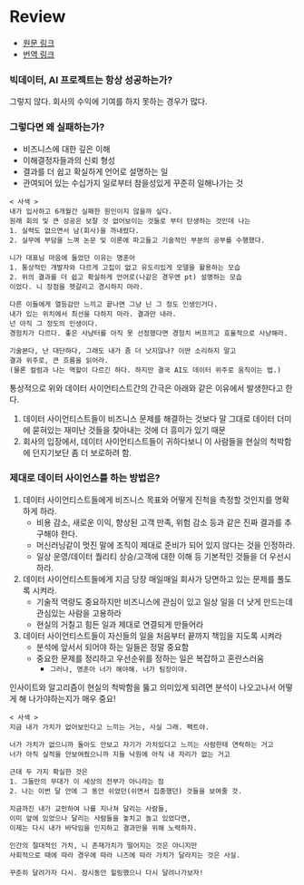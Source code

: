# Review

- [원문 링크](https://hbr.org/2019/05/do-your-data-scientists-know-the-why-behind-their-work)
- [번역 링크](https://www.notion.so/1-6-9-d89b9a3ff8274e2ab8c9e399146fbe2c)


### 빅데이터, AI 프로젝트는 항상 성공하는가?

그렇지 않다. 회사의 수익에 기여를 하지 못하는 경우가 많다.

### 그렇다면 왜 실패하는가?
- 비즈니스에 대한 깊은 이해
- 이해결정자들과의 신뢰 형성
- 결과를 더 쉽고 확실하게 언어로 설명하는 일
- 관여되어 있는 수십가지 일로부터 참을성있게 꾸준히 일해나가는 것

```
< 사색 >
내가 입사하고 6개월간 실패한 원인이지 않을까 싶다.
원래 회의 및 큰 성공은 보잘 것 없어보이는 것들로 부터 탄생하는 것인데 나는
1. 실력도 없으면서 남(회사)을 까내렸다.
2. 실무에 부담을 느껴 논문 및 이론에 파고들고 기술적인 부분의 공부를 수행했다.

니가 대표님 마음에 들었던 이유는 명훈아
1. 통상적인 개발자와 다르게 고집이 없고 유도리있게 모델을 활용하는 모습
2. 위의 결과를 더 쉽고 확실하게 언어로(나같은 경우엔 pt) 설명하는 모습
이었다. 니 장점을 헷갈리고 경시하지 마라.

다른 이들에게 열등감만 느끼고 끝나면 그냥 닌 그 정도 인생인거다.
내가 있는 위치에서 최선을 다하지 마라. 결과만 내라.
넌 아직 그 정도의 인생이다.
경험치가 다르다. 좋은 사냥터를 아직 못 선정했다면 경험치 버프끼고 효율적으로 사냥해라.

기술본다, 난 대단하다, 그래도 내가 좀 더 낫지않나? 이딴 소리하지 말고
결과 위주로, 큰 흐름을 읽어라.
(물론 컬럼과 나는 역할이 다르긴 하다. 하지만 결국 AI도 데이터 위주로 움직이는 법.)
```


통상적으로 위와 데이터 사이언티스트간의 간극은 아래와 같은 이유에서 발생한다고 한다.
1. 데이터 사이언티스트들이 비즈니스 문제를 해결하는 것보다 말 그대로 데이터 더미에 묻혀있는 재미난 것들을 찾아내는 것에 더 흥미가 있기 때문
2. 회사의 입장에서, 데이터 사이언티스트들이 귀하다보니 이 사람들을 현실의 척박함에 던지기보단 좀 더 보로하려 함.

### 제대로 데이터 사이언스를 하는 방법은?
1. 데이터 사이언티스트들에게 비즈니스 목표와 어떻게 진척을 측정할 것인지를 명확하게 하라.
    - 비용 감소, 새로운 이익, 향상된 고객 만족, 위험 감소 등과 같은 진짜 결과를 추구해야 한다.
    - 머신러닝같이 멋진 말에 조직이 제대로 준비가 되어 있지 않다는 것을 인정하라.
    - 일상 운영/데이터 퀄리티 상승/고객에 대한 이해 등 기본적인 것들을 더 우선시 하라.
2. 데이터 사이언티스트들에게 지금 당장 매일매일 회사가 당면하고 있는 문제를 풀도록 시켜라.
    - 기술적 역량도 중요하지만 비즈니스에 관심이 있고 일상 일을 더 낫게 만드는데 관심있는 사람을 고용하라
    - 현실의 거칠고 힘든 일과 제대로 연결되게 만들어라
3. 데이터 사이언티스트들이 자신들의 일을 처음부터 끝까지 책임을 지도록 시켜라
    - 분석에 앞서서 되어야 하는 일들은 정말 중요함
    - 중요한 문제를 정리하고 우선순위를 정하는 일은 복잡하고 혼란스러움
        - `그러나, 명훈아 너가 해야해. 너가 팀장이야.`

인사이트와 알고리즘이 현실의 척박함을 뚫고 의미있게 되려면 분석이 나오고나서 어떻게 해 나가야하는지가 매우 중요!

```
< 사색 >
지금 내가 가치가 없어보인다고 느끼는 거는, 사실 그래. 팩트야.

너가 가치가 없으니까 돌아도 안보고 자기가 가치있다고 느끼는 사람한테 연락하는 거고
너가 아직 실적을 안보여줬으니까 지들 낙원에 아직 내 자리가 없는 거고

근데 두 가지 확실한 것은
1. 그들만의 무대가 이 세상의 전부가 아니라는 점
2. 나는 이번 달 안에 그 동안 쉬었던(쉬면서 집중했던) 것들을 보여줄 것.

지금까진 내가 교만하여 나를 지나쳐 달리는 사람들, 
이미 앞에 있었으나 달리는 사람들을 놓치고 놀고 있었다면,
이제는 다시 내가 바닥임을 인지하고 결과만을 위해 노력하자.

인간의 절대적인 가치, 니 존재가치가 떨어지는 것은 아니지만
사회적으로 때에 따라 경우에 따라 니즈에 따라 가치가 달라지는 것은 사실.

꾸준히 달려가자 다시. 잠시동안 힐링했으니 다시 달려나가보자!
```